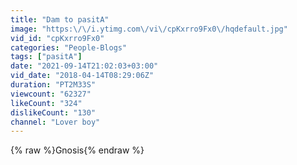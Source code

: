 ```yaml
---
title: "Dam to pasitA"
image: "https:\/\/i.ytimg.com\/vi\/cpKxrro9Fx0\/hqdefault.jpg"
vid_id: "cpKxrro9Fx0"
categories: "People-Blogs"
tags: ["pasitA"]
date: "2021-09-14T21:02:03+03:00"
vid_date: "2018-04-14T08:29:06Z"
duration: "PT2M33S"
viewcount: "62327"
likeCount: "324"
dislikeCount: "130"
channel: "Lover boy"
---
```

{% raw %}Gnosis{% endraw %}

